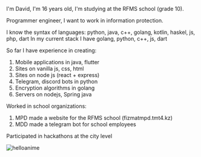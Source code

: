 I'm David, I'm 16 years old, I'm studying at the RFMS school (grade 10).

Programmer engineer, I want to work in information protection.

I know the syntax of languages: python, java, c++, golang, kotlin, haskel, js, php, dart
In my current stack I have golang, python, c++, js, dart

So far I have experience in creating:
1) Mobile applications in java, flutter
2) Sites on vanilla js, css, html
3) Sites on node js (react + express)
4) Telegram, discord bots in python
5) Encryption algorithms in golang
6) Servers on nodejs, Spring java

Worked in school organizations:
1) MPD made a website for the RFMS school (fizmatmpd.tmt4.kz)
2) MDD made a telegram bot for school employees

Participated in hackathons at the city level

![helloanime](https://user-images.githubusercontent.com/100696554/156178294-23a42f68-bc89-4e7e-b99d-6f8d7cddefd2.png)

<!---
Xseron/Xseron is a ✨ special ✨ repository because its `README.md` (this file) appears on your GitHub profile.
You can click the Preview link to take a look at your changes.
--->
